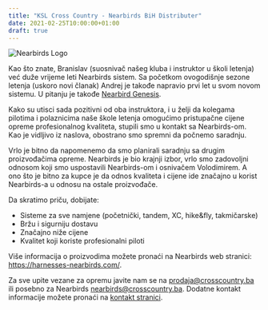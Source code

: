 ```yaml
---
title: "KSL Cross Country - Nearbirds BiH Distributer"
date: 2021-02-25T10:00:00+01:00
draft: true
---
```


![Nearbirds Logo](/blog/nearbirds/logo-invert.png)

Kao što znate, Branislav (suosnivač našeg kluba i instruktor u školi letenja) već duže vrijeme leti Nearbirds sistem.
Sa početkom ovogodišnje sezone letenja (uskoro novi članak) Andrej je takođe napravio prvi let u svom novom sistemu. U pitanju je takođe [Nearbird Genesis](https://harnesses-nearbirds.com/paragliding-harnesses/xc/genesis/).

Kako su utisci sada pozitivni od oba instruktora, i u želji da kolegama pilotima i polaznicima naše škole letenja omogućimo pristupačne cijene opreme profesionalnog kvaliteta, stupili smo u kontakt sa Nearbirds-om. Kao je vidljivo iz naslova, obostrano smo spremni da počnemo saradnju.

Vrlo je bitno da napomenemo da smo planirali saradnju sa drugim proizvođačima opreme. Nearbirds je bio krajnji izbor, vrlo smo zadovoljni odnosom koji smo uspostavili Nearbirds-om i osnivačem Volodimirem. A ono što je bitno za kupce je da odnos kvaliteta i cijene ide značajno u korist Nearbirds-a u odnosu na ostale proizvođače.

Da skratimo priču, dobijate:
* Sisteme za sve namjene (početnički, tandem, XC, hike&fly, takmičarske)
* Bržu i sigurniju dostavu
* Značajno niže cijene
* Kvalitet koji koriste profesionalni piloti

Više informacija o proizvodima možete pronaći na Nearbirds web stranici: https://harnesses-nearbirds.com/.

Za sve upite vezane za opremu javite nam se na [prodaja@crosscountry.ba](mailto:prodaja@crosscountry.ba) ili posebno za Nearbirds [nearbirds@crosscountry.ba](mailto:nearbirds@crosscountry.ba). Dodatne kontakt informacije možete pronaći na [kontakt stranici](/contact).
